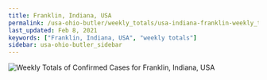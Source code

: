 ```yaml
---
title: Franklin, Indiana, USA
permalink: /usa-ohio-butler/weekly_totals/usa-indiana-franklin-weekly_totals.html
last_updated: Feb 8, 2021
keywords: ["Franklin, Indiana, USA", "weekly totals"]
sidebar: usa-ohio-butler_sidebar
---
```


![Weekly Totals of Confirmed Cases for Franklin, Indiana, USA](/covid_tracker/images/graphs/usa-indiana-franklin-weekly_totals_graph.png)
